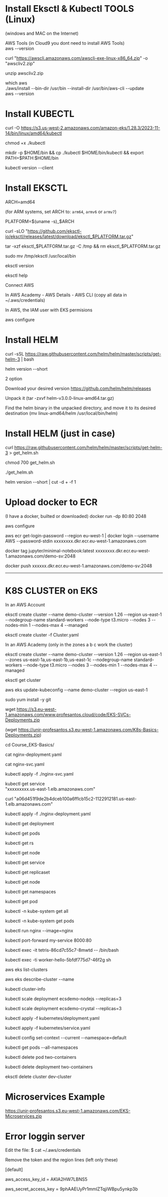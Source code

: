 # Install Eksctl & Kubectl TOOLS (Linux)
(windows and MAC on the Internet)


AWS Tools (in Cloud9 you dont need to install AWS Tools) \
aws --version

curl "https://awscli.amazonaws.com/awscli-exe-linux-x86_64.zip" -o "awscliv2.zip"

unzip awscliv2.zip

which aws \
./aws/install --bin-dir /usr/bin --install-dir /usr/bin/aws-cli --update \
aws --version

# Install KUBECTL 

curl -O https://s3.us-west-2.amazonaws.com/amazon-eks/1.28.3/2023-11-14/bin/linux/amd64/kubectl

chmod +x ./kubectl 

mkdir -p $HOME/bin && cp ./kubectl $HOME/bin/kubectl && export PATH=$PATH:$HOME/bin 

kubectl version --client

# Install EKSCTL 

ARCH=amd64

(for ARM systems, set ARCH to: `arm64`, `armv6` or `armv7`)

PLATFORM=$(uname -s)_$ARCH

curl -sLO "https://github.com/eksctl-io/eksctl/releases/latest/download/eksctl_$PLATFORM.tar.gz"

tar -xzf eksctl_$PLATFORM.tar.gz -C /tmp && rm eksctl_$PLATFORM.tar.gz

sudo mv /tmp/eksctl /usr/local/bin

eksctl version 

eksctl help

Connect AWS 

In AWS Academy - AWS Details - AWS CLI (copy all data in ~/.aws/credentials)

In AWS, the IAM user with EKS permisions 

aws configure 

# Install HELM

curl -sSL https://raw.githubusercontent.com/helm/helm/master/scripts/get-helm-3 | bash

helm version --short

2 option

Download your desired version  https://github.com/helm/helm/releases

Unpack it (tar -zxvf helm-v3.0.0-linux-amd64.tar.gz)

Find the helm binary in the unpacked directory, and move it to its desired destination (mv linux-amd64/helm /usr/local/bin/helm)

# Install HELM (just in case)
curl https://raw.githubusercontent.com/helm/helm/master/scripts/get-helm-3 > get_helm.sh

chmod 700 get_helm.sh

./get_helm.sh

helm version --short | cut -d + -f 1

# Upload docker to ECR

(I have a docker, builted or downloaded)
docker run -dp 80:80 2048

aws configure

aws ecr get-login-password --region eu-west-1 | docker login --username AWS --password-stdin xxxxxxxx.dkr.ecr.eu-west-1.amazonaws.com

docker tag jupyter/minimal-notebook:latest xxxxxxxx.dkr.ecr.eu-west-1.amazonaws.com/demo-sv:2048

docker push xxxxxx.dkr.ecr.eu-west-1.amazonaws.com/demo-sv:2048



----------------------------------------------------
# K8S CLUSTER on EKS

In an AWS Account

eksctl create cluster --name demo-cluster --version 1.26 --region us-east-1 --nodegroup-name standard-workers --node-type t3.micro --nodes 3 --nodes-min 1 --nodes-max 4 --managed

eksctl create cluster -f Cluster.yaml

In an AWS Academy (only in the zones a b c work the cluster)

eksctl create cluster --name demo-cluster --version 1.26 --region us-east-1 --zones us-east-1a,us-east-1b,us-east-1c --nodegroup-name standard-workers --node-type t3.micro --nodes 3 --nodes-min 1 --nodes-max 4 --managed


eksctl get cluster

aws eks update-kubeconfig --name demo-cluster --region us-east-1

sudo yum install -y git  

wget https://s3.eu-west-1.amazonaws.com/www.profesantos.cloud/code/EKS-SVCs-Deployments.zip

(wget https://unir-profesantos.s3.eu-west-1.amazonaws.com/K8s-Basics-Deployments.zip)

cd Course_EKS-Basics/  

cat nginx-deployment.yaml  

cat nginx-svc.yaml  

kubectl apply -f ./nginx-svc.yaml  

kubectl get service  
           "xxxxxxxxx.us-east-1.elb.amazonaws.com"         
           
curl "a06d451f9de2b4dceb100a6fflcb15c2-1122912181.us-east-1.elb.amazonaws.com"  

kubectl apply -f ./nginx-deployment.yaml  

kubectl get deployment  

kubectl get pods  

kubectl get rs  

kubectl get node 

kubectl get service 

kubectl get replicaset 

kubectl get node  

kubectl get namespaces 

kubectl get pod  

kubectl -n kube-system get all

kubectl -n kube-system get pods

 kubectl run nginx --image=nginx

kubectl port-forward my-service 8000:80

kubectl exec -it tetris-86cd7c55c7-8mwtd -- /bin/bash   

kubectl exec -ti worker-hello-5bfdf775d7-46f2g sh

aws eks list-clusters 

aws eks describe-cluster --name <insertclustername> 

kubectl cluster-info
           
kubectl scale deployment ecsdemo-nodejs --replicas=3 

kubectl scale deployment ecsdemo-crystal --replicas=3

kubectl apply -f kubernetes/deployment.yaml 

kubectl apply -f kubernetes/service.yaml

kubectl config set-context --current --namespace=default
           
kubectl get pods --all-namespaces

kubectl delete pod two-containers 

kubectl delete deployment two-containers

eksctl delete cluster dev-cluster

# Microservices Example
           
https://unir-profesantos.s3.eu-west-1.amazonaws.com/EKS-Microservices.zip

# Error loggin server

Edit the file: $ cat ~/.aws/credentials

Remove the token and the region lines (left only these)

[default]

aws_access_key_id = AKIA2HW7LBNS5

aws_secret_access_key = 9phAAEUyPr1mmlZTqjiWBpu5ynkp3b
